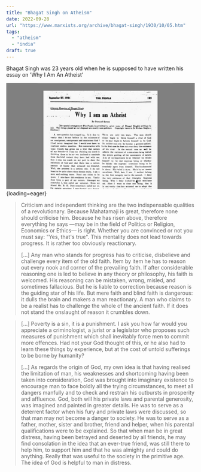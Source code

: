 ```yaml
---
title: "Bhagat Singh on Atheism"
date: 2022-09-28
url: "https://www.marxists.org/archive/bhagat-singh/1930/10/05.htm"
tags:
  - "atheism"
  - "india"
draft: true
---
```


Bhagat Singh was 23 years old when he is supposed to have written his essay on 'Why I Am An Atheist'

![](./why-i-am-an-atheist-essay.jpg){loading=eager}

> Criticism and independent thinking are the two indispensable qualities of a revolutionary. Because Mahatamaji is great, therefore none should criticise him. Because he has risen above, therefore everything he says —may be in the field of Politics or Religion, Economics or Ethics— is right. Whether you are convinced or not you must say: "Yes, that's true". This mentality does not lead towards progress. It is rather too obviously reactionary.
>
> […] Any man who stands for progress has to criticise, disbelieve and challenge every item of the old faith. Item by item he has to reason out every nook and corner of the prevailing faith. If after considerable reasoning one is led to believe in any theory or philosophy, his faith is welcomed. His reasoning can be mistaken, wrong, misled, and sometimes fallacious. But he is liable to correction because reason is the guiding star of his life. But mere faith and blind faith is dangerous: it dulls the brain and makers a man reactionary. A man who claims to be a realist has to challenge the whole of the ancient faith. If it does not stand the onslaught of reason it crumbles down.

> […] Poverty is a sin, it is a punishment. I ask you how far would you appreciate a criminologist, a jurist or a legislator who proposes such measures of punishment which shall inevitably force men to commit more offences. Had not your God thought of this, or he also had to learn these things by experience, but at the cost of untold sufferings to be borne by humanity?
>
> […] As regards the origin of God, my own idea is that having realised the limitation of man, his weaknesses and shortcoming having been taken into consideration, God was brought into imaginary existence to encourage man to face boldly all the trying circumstances, to meet all dangers manfully and to check and restrain his outbursts in prosperity and affluence. God, both will his private laws and parental generosity, was imagined and painted in greater details. He was to serve as a deterrent factor when his fury and private laws were discussed, so that man may not become a danger to society. He was to serve as a father, mother, sister and brother, friend and helper, when his parental qualifications were to be explained. So that when man be in great distress, having been betrayed and deserted by all friends, he may find consolation in the idea that an ever-true friend, was still there to help him, to support him and that he was almighty and could do anything. Really that was useful to the society in the primitive age. The idea of God is helpful to man in distress.
